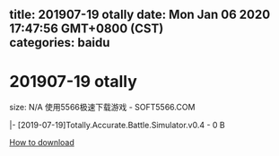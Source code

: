 
title: 201907-19 otally
date: Mon Jan 06 2020 17:47:56 GMT+0800 (CST)    
categories: baidu
---

# 201907-19 otally
size: N/A
 使用5566极速下载游戏 - SOFT5566.COM
 
|- [2019-07-19]Totally.Accurate.Battle.Simulator.v0.4 - 0 B

[How to download](https://bpcam.bemobtrk.com/go/2ceec3aa-1ca2-46d6-b9ff-aaa5c184517c?jno=1138)